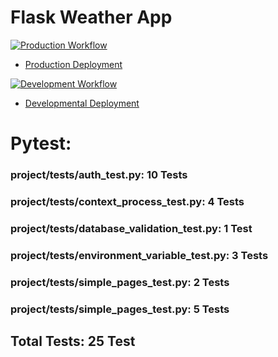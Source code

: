 # Flask Weather App

[![Production Workflow](https://github.com/Exodo-LS/is219_final_app/actions/workflows/prod.yml/badge.svg)](https://github.com/Exodo-LS/is219_final_app/actions/workflows/prod.yml)
* [Production Deployment](https://is219-final-prod.herokuapp.com/)

[![Development Workflow](https://github.com/Exodo-LS/is219_final_app/actions/workflows/dev.yml/badge.svg)](https://github.com/Exodo-LS/is219_final_app/actions/workflows/dev.yml)
* [Developmental Deployment](https://is219-final-dev.herokuapp.com/)

# Pytest:
### project/tests/auth_test.py: 10 Tests
### project/tests/context_process_test.py: 4 Tests
### project/tests/database_validation_test.py: 1 Test
### project/tests/environment_variable_test.py: 3 Tests
### project/tests/simple_pages_test.py: 2 Tests
### project/tests/simple_pages_test.py: 5 Tests
## Total Tests: 25 Test